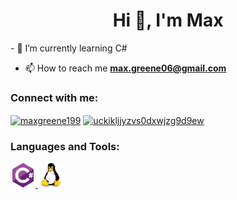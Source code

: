 <h1 align="center">Hi 👋, I'm Max</h1>
- 🌱 I’m currently learning C#

- 📫 How to reach me **max.greene06@gmail.com**

<h3 align="left">Connect with me:</h3>
<p align="left">
<a href="https://twitter.com/maxgreene199" target="blank"><img align="center" src="https://raw.githubusercontent.com/rahuldkjain/github-profile-readme-generator/master/src/images/icons/Social/twitter.svg" alt="maxgreene199" height="30" width="40" /></a>
<a href="https://www.youtube.com/channel/UCkIKLJJYZvs0DXwjzG9d9Ew" target="blank"><img align="center" src="https://raw.githubusercontent.com/rahuldkjain/github-profile-readme-generator/master/src/images/icons/Social/youtube.svg" alt="uckikljjyzvs0dxwjzg9d9ew" height="30" width="40" /></a>
</p>

<h3 align="left">Languages and Tools:</h3>
<p align="left"> <a href="https://www.w3schools.com/cs/" target="_blank" rel="noreferrer"> <img src="https://raw.githubusercontent.com/devicons/devicon/master/icons/csharp/csharp-original.svg" alt="csharp" width="40" height="40"/> </a> <a href="https://www.linux.org/" target="_blank" rel="noreferrer"> <img src="https://raw.githubusercontent.com/devicons/devicon/master/icons/linux/linux-original.svg" alt="linux" width="40" height="40"/> </a> </p>

